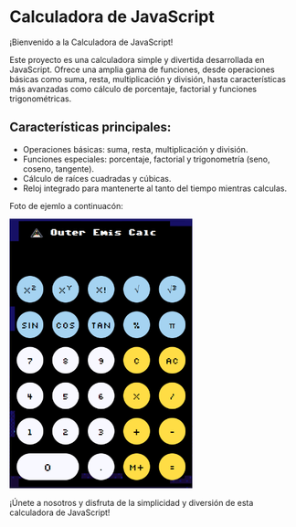 # Calculadora de JavaScript

¡Bienvenido a la Calculadora de JavaScript!

Este proyecto es una calculadora simple y divertida desarrollada en JavaScript. Ofrece una amplia gama de funciones, desde operaciones básicas como suma, resta, multiplicación y división, hasta características más avanzadas como cálculo de porcentaje, factorial y funciones trigonométricas.

## Características principales:
- Operaciones básicas: suma, resta, multiplicación y división.
- Funciones especiales: porcentaje, factorial y trigonometría (seno, coseno, tangente).
- Cálculo de raíces cuadradas y cúbicas.
- Reloj integrado para mantenerte al tanto del tiempo mientras calculas.

Foto de ejemlo a continuacón:

<p>
  <img src="ProyectoCalculadora/examples/CalculatorExample.png" alt="Texto alternativo" width="320"/>
</p>

¡Únete a nosotros y disfruta de la simplicidad y diversión de esta calculadora de JavaScript!
